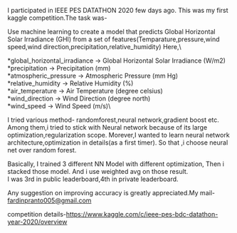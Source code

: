 I participated in IEEE PES DATATHON 2020 few days ago. This was my first kaggle competition.The task was-

Use machine learning to create a model that predicts Global Horizontal Solar Irradiance (GHI) from a set of features(Temparature,pressure,wind speed,wind direction,precipitation,relative_humidity)
Here,\

*global_horizontal_irradiance -> Global Horizontal Solar Irradiance (W/m2)\
*precipitation -> Precipitation (mm)\
*atmospheric_pressure -> Atmospheric Pressure (mm Hg)\
*relative_humidity -> Relative Humidity (%)\
*air_temperature -> Air Temperature (degree celsius)\
*wind_direction -> Wind Direction (degree north)\
*wind_speed -> Wind Speed (m/s)\

I tried various method- randomforest,neural network,gradient boost etc. Among them,i tried to stick with Neural network because of its large optimization,regularization scope.
Morever,I wanted to learn neural network architecture,optimization in details(as a first timer). So that ,i choose neural net over random forest.

Basically, I trained 3 different NN Model with different optimization, Then i stacked those model. And i use weighted avg on those result.\
I was 3rd in public leaderboard,4th in private leaderboard.

Any suggestion on improving accuracy is greatly appreciated.My mail-
fardinpranto005@gmail.com

competition details-https://www.kaggle.com/c/ieee-pes-bdc-datathon-year-2020/overview
